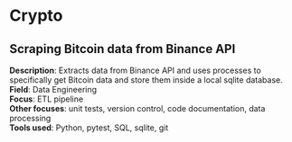 # Crypto
## Scraping Bitcoin data from Binance API
**Description**: Extracts data from Binance API and uses processes to specifically get Bitcoin data and store them inside a local sqlite database. <br>
**Field**: Data Engineering <br>
**Focus**: ETL pipeline <br>
**Other focuses**: unit tests, version control, code documentation, data processing <br>
**Tools used**: Python, pytest, SQL, sqlite, git
